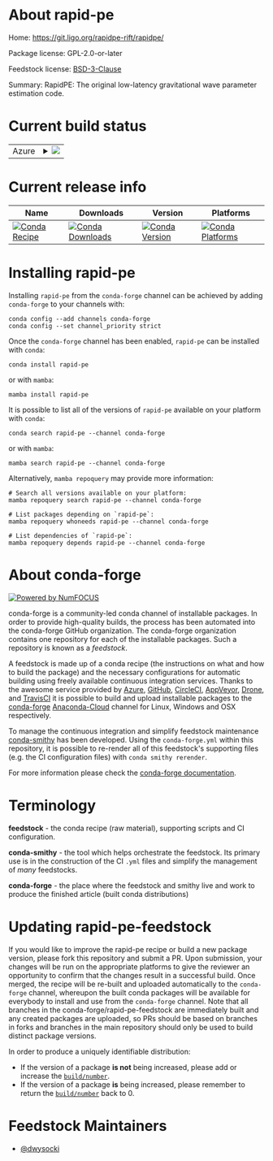 About rapid-pe
==============

Home: https://git.ligo.org/rapidpe-rift/rapidpe/

Package license: GPL-2.0-or-later

Feedstock license: [BSD-3-Clause](https://github.com/conda-forge/rapid-pe-feedstock/blob/main/LICENSE.txt)

Summary: RapidPE: The original low-latency gravitational wave parameter estimation code.

Current build status
====================


<table>
    
  <tr>
    <td>Azure</td>
    <td>
      <details>
        <summary>
          <a href="https://dev.azure.com/conda-forge/feedstock-builds/_build/latest?definitionId=16973&branchName=main">
            <img src="https://dev.azure.com/conda-forge/feedstock-builds/_apis/build/status/rapid-pe-feedstock?branchName=main">
          </a>
        </summary>
        <table>
          <thead><tr><th>Variant</th><th>Status</th></tr></thead>
          <tbody><tr>
              <td>linux_64_python3.10.____cpython</td>
              <td>
                <a href="https://dev.azure.com/conda-forge/feedstock-builds/_build/latest?definitionId=16973&branchName=main">
                  <img src="https://dev.azure.com/conda-forge/feedstock-builds/_apis/build/status/rapid-pe-feedstock?branchName=main&jobName=linux&configuration=linux_64_python3.10.____cpython" alt="variant">
                </a>
              </td>
            </tr><tr>
              <td>linux_64_python3.7.____cpython</td>
              <td>
                <a href="https://dev.azure.com/conda-forge/feedstock-builds/_build/latest?definitionId=16973&branchName=main">
                  <img src="https://dev.azure.com/conda-forge/feedstock-builds/_apis/build/status/rapid-pe-feedstock?branchName=main&jobName=linux&configuration=linux_64_python3.7.____cpython" alt="variant">
                </a>
              </td>
            </tr><tr>
              <td>linux_64_python3.8.____cpython</td>
              <td>
                <a href="https://dev.azure.com/conda-forge/feedstock-builds/_build/latest?definitionId=16973&branchName=main">
                  <img src="https://dev.azure.com/conda-forge/feedstock-builds/_apis/build/status/rapid-pe-feedstock?branchName=main&jobName=linux&configuration=linux_64_python3.8.____cpython" alt="variant">
                </a>
              </td>
            </tr><tr>
              <td>linux_64_python3.9.____cpython</td>
              <td>
                <a href="https://dev.azure.com/conda-forge/feedstock-builds/_build/latest?definitionId=16973&branchName=main">
                  <img src="https://dev.azure.com/conda-forge/feedstock-builds/_apis/build/status/rapid-pe-feedstock?branchName=main&jobName=linux&configuration=linux_64_python3.9.____cpython" alt="variant">
                </a>
              </td>
            </tr><tr>
              <td>osx_64_python3.10.____cpython</td>
              <td>
                <a href="https://dev.azure.com/conda-forge/feedstock-builds/_build/latest?definitionId=16973&branchName=main">
                  <img src="https://dev.azure.com/conda-forge/feedstock-builds/_apis/build/status/rapid-pe-feedstock?branchName=main&jobName=osx&configuration=osx_64_python3.10.____cpython" alt="variant">
                </a>
              </td>
            </tr><tr>
              <td>osx_64_python3.7.____cpython</td>
              <td>
                <a href="https://dev.azure.com/conda-forge/feedstock-builds/_build/latest?definitionId=16973&branchName=main">
                  <img src="https://dev.azure.com/conda-forge/feedstock-builds/_apis/build/status/rapid-pe-feedstock?branchName=main&jobName=osx&configuration=osx_64_python3.7.____cpython" alt="variant">
                </a>
              </td>
            </tr><tr>
              <td>osx_64_python3.8.____cpython</td>
              <td>
                <a href="https://dev.azure.com/conda-forge/feedstock-builds/_build/latest?definitionId=16973&branchName=main">
                  <img src="https://dev.azure.com/conda-forge/feedstock-builds/_apis/build/status/rapid-pe-feedstock?branchName=main&jobName=osx&configuration=osx_64_python3.8.____cpython" alt="variant">
                </a>
              </td>
            </tr><tr>
              <td>osx_64_python3.9.____cpython</td>
              <td>
                <a href="https://dev.azure.com/conda-forge/feedstock-builds/_build/latest?definitionId=16973&branchName=main">
                  <img src="https://dev.azure.com/conda-forge/feedstock-builds/_apis/build/status/rapid-pe-feedstock?branchName=main&jobName=osx&configuration=osx_64_python3.9.____cpython" alt="variant">
                </a>
              </td>
            </tr>
          </tbody>
        </table>
      </details>
    </td>
  </tr>
</table>

Current release info
====================

| Name | Downloads | Version | Platforms |
| --- | --- | --- | --- |
| [![Conda Recipe](https://img.shields.io/badge/recipe-rapid--pe-green.svg)](https://anaconda.org/conda-forge/rapid-pe) | [![Conda Downloads](https://img.shields.io/conda/dn/conda-forge/rapid-pe.svg)](https://anaconda.org/conda-forge/rapid-pe) | [![Conda Version](https://img.shields.io/conda/vn/conda-forge/rapid-pe.svg)](https://anaconda.org/conda-forge/rapid-pe) | [![Conda Platforms](https://img.shields.io/conda/pn/conda-forge/rapid-pe.svg)](https://anaconda.org/conda-forge/rapid-pe) |

Installing rapid-pe
===================

Installing `rapid-pe` from the `conda-forge` channel can be achieved by adding `conda-forge` to your channels with:

```
conda config --add channels conda-forge
conda config --set channel_priority strict
```

Once the `conda-forge` channel has been enabled, `rapid-pe` can be installed with `conda`:

```
conda install rapid-pe
```

or with `mamba`:

```
mamba install rapid-pe
```

It is possible to list all of the versions of `rapid-pe` available on your platform with `conda`:

```
conda search rapid-pe --channel conda-forge
```

or with `mamba`:

```
mamba search rapid-pe --channel conda-forge
```

Alternatively, `mamba repoquery` may provide more information:

```
# Search all versions available on your platform:
mamba repoquery search rapid-pe --channel conda-forge

# List packages depending on `rapid-pe`:
mamba repoquery whoneeds rapid-pe --channel conda-forge

# List dependencies of `rapid-pe`:
mamba repoquery depends rapid-pe --channel conda-forge
```


About conda-forge
=================

[![Powered by
NumFOCUS](https://img.shields.io/badge/powered%20by-NumFOCUS-orange.svg?style=flat&colorA=E1523D&colorB=007D8A)](https://numfocus.org)

conda-forge is a community-led conda channel of installable packages.
In order to provide high-quality builds, the process has been automated into the
conda-forge GitHub organization. The conda-forge organization contains one repository
for each of the installable packages. Such a repository is known as a *feedstock*.

A feedstock is made up of a conda recipe (the instructions on what and how to build
the package) and the necessary configurations for automatic building using freely
available continuous integration services. Thanks to the awesome service provided by
[Azure](https://azure.microsoft.com/en-us/services/devops/), [GitHub](https://github.com/),
[CircleCI](https://circleci.com/), [AppVeyor](https://www.appveyor.com/),
[Drone](https://cloud.drone.io/welcome), and [TravisCI](https://travis-ci.com/)
it is possible to build and upload installable packages to the
[conda-forge](https://anaconda.org/conda-forge) [Anaconda-Cloud](https://anaconda.org/)
channel for Linux, Windows and OSX respectively.

To manage the continuous integration and simplify feedstock maintenance
[conda-smithy](https://github.com/conda-forge/conda-smithy) has been developed.
Using the ``conda-forge.yml`` within this repository, it is possible to re-render all of
this feedstock's supporting files (e.g. the CI configuration files) with ``conda smithy rerender``.

For more information please check the [conda-forge documentation](https://conda-forge.org/docs/).

Terminology
===========

**feedstock** - the conda recipe (raw material), supporting scripts and CI configuration.

**conda-smithy** - the tool which helps orchestrate the feedstock.
                   Its primary use is in the construction of the CI ``.yml`` files
                   and simplify the management of *many* feedstocks.

**conda-forge** - the place where the feedstock and smithy live and work to
                  produce the finished article (built conda distributions)


Updating rapid-pe-feedstock
===========================

If you would like to improve the rapid-pe recipe or build a new
package version, please fork this repository and submit a PR. Upon submission,
your changes will be run on the appropriate platforms to give the reviewer an
opportunity to confirm that the changes result in a successful build. Once
merged, the recipe will be re-built and uploaded automatically to the
`conda-forge` channel, whereupon the built conda packages will be available for
everybody to install and use from the `conda-forge` channel.
Note that all branches in the conda-forge/rapid-pe-feedstock are
immediately built and any created packages are uploaded, so PRs should be based
on branches in forks and branches in the main repository should only be used to
build distinct package versions.

In order to produce a uniquely identifiable distribution:
 * If the version of a package **is not** being increased, please add or increase
   the [``build/number``](https://docs.conda.io/projects/conda-build/en/latest/resources/define-metadata.html#build-number-and-string).
 * If the version of a package **is** being increased, please remember to return
   the [``build/number``](https://docs.conda.io/projects/conda-build/en/latest/resources/define-metadata.html#build-number-and-string)
   back to 0.

Feedstock Maintainers
=====================

* [@dwysocki](https://github.com/dwysocki/)

